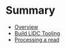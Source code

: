 # Summary

* [Overview](usage/overview.md)
* [Build LIDC Tooling](building/building.md)
* [Processing a read](usage/processing.md)
